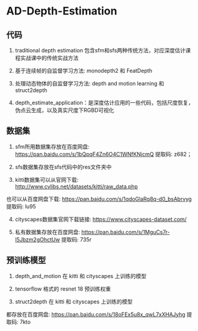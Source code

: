 # AD-Depth-Estimation

## 代码

1. traditional depth estimation 包含sfm和sfs两种传统方法，对应深度估计课程实战课中的传统实战方法

2. 基于连续帧的自监督学习方法: monodepth2 和 FeatDepth

3. 处理动态物体的自监督学习方法: depth and motion learning 和 struct2depth

4. depth_estimate_application：是深度估计应用的一些代码，包括尺度恢复，伪点云生成，以及真实尺度下RGBD可视化


## 数据集

1. sfm所用数据集存放在百度网盘: https://pan.baidu.com/s/1bQpqF4Zn6O4C1WNfKNjcmQ 提取码: z682； 

2. sfs数据集存放在sfs代码中的res文件夹中

3. kitti数据集可以从官网下载: http://www.cvlibs.net/datasets/kitti/raw_data.php

也可以从百度网盘下载: https://pan.baidu.com/s/1qdoGlaRq8q-d0_bsAbrvyg 提取码: lu95 

4. cityscapes数据集官网下载链接: https://www.cityscapes-dataset.com/

5. 私有数据集存放在百度网盘: https://pan.baidu.com/s/1MguCs7r-l5Jbzm2gOhctUw 提取码: 735r 



## 预训练模型

1. depth_and_motion 在 kitti 和 cityscapes 上训练的模型

2. tensorflow 格式的 resnet 18 预训练权重

3. struct2depth 在 kitti 和 cityscapes 上训练的模型

都存放在百度网盘: https://pan.baidu.com/s/18oFEx5u8x_qwL7xXHAJyhg 提取码: 7kto

